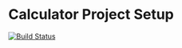 # Calculator Project Setup
[![Build Status](https://app.travis-ci.com/Sabina008/calc2.svg?branch=main)](https://app.travis-ci.com/Sabina008/calc2)